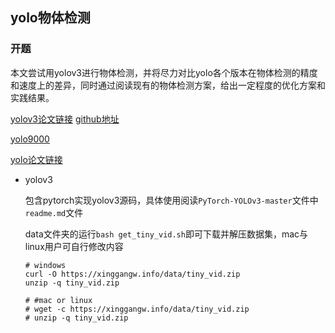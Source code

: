 ## yolo物体检测

### 开题
本文尝试用yolov3进行物体检测，并将尽力对比yolo各个版本在物体检测的精度和速度上的差异，同时通过阅读现有的物体检测方案，给出一定程度的优化方案和实践结果。

[yolov3论文链接](https://pjreddie.com/media/files/papers/YOLOv3.pdf)	[github地址](<https://github.com/eriklindernoren/PyTorch-YOLOv3>)

[yolo9000](https://arxiv.org/abs/1612.08242)

[yolo论文链接](https://arxiv.org/abs/1506.02640)

- yolov3

  包含pytorch实现yolov3源码，具体使用阅读`PyTorch-YOLOv3-master`文件中`readme.md`文件

  data文件夹的运行`bash get_tiny_vid.sh`即可下载并解压数据集，mac与linux用户可自行修改内容

  ```shell
  # windows
  curl -O https://xinggangw.info/data/tiny_vid.zip
  unzip -q tiny_vid.zip
  
  # #mac or linux
  # wget -c https://xinggangw.info/data/tiny_vid.zip
  # unzip -q tiny_vid.zip
  ```

  

